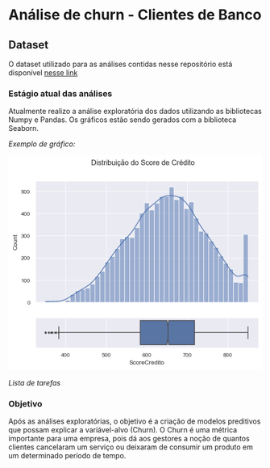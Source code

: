 # Análise de churn - Clientes de Banco 
## Dataset
O dataset utilizado para as análises contidas nesse repositório está disponível [nesse link](https://www.kaggle.com/datasets/mathchi/churn-for-bank-customers)
### Estágio atual das análises
Atualmente realizo a análise exploratória dos dados utilizando as bibliotecas Numpy e Pandas.
Os gráficos estão sendo gerados com a biblioteca Seaborn.

*Exemplo de gráfico:*

![Distribuição do Score de Crédito](https://github.com/willyferreira/bank_churn/blob/7a95da430e6baa0e5f75cf92eb67688175aeda5f/figures/EDA_ScoreCredito.png)

*Lista de tarefas*



### Objetivo
Após as análises exploratórias, o objetivo é a criação de modelos preditivos que possam explicar a variável-alvo (Churn). O Churn é uma métrica importante para uma empresa, pois dá aos gestores a noção de quantos clientes cancelaram um serviço ou deixaram de consumir um produto em um determinado período de tempo.


